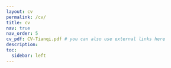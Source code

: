 ```yaml
---
layout: cv
permalink: /cv/
title: cv
nav: true
nav_order: 5
cv_pdf: CV-Tianqi.pdf # you can also use external links here
description: 
toc:
  sidebar: left
---
```

